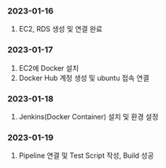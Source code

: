 ### 2023-01-16
1. EC2, RDS 생성 및 연결 완료
### 2023-01-17
1. EC2에 Docker 설치
2. Docker Hub 계정 생성 및 ubuntu 접속 연결
### 2023-01-18
1. Jenkins(Docker Container) 설치 및 환경 설정
### 2023-01-19
1. Pipeline 연결 및 Test Script 작성, Build 성공
